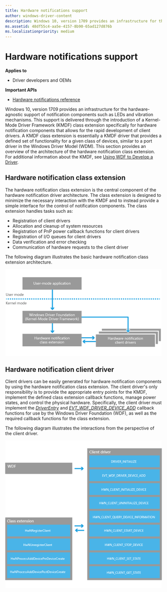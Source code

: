 ```yaml
---
title: Hardware notifications support
author: windows-driver-content
description: Windows 10, version 1709 provides an infrastructure for the hardware-agnostic support of notification components such as LEDs and vibration mechanisms.
ms.assetid: 48df55c4-aa5e-4157-8b90-65ad127d876b
ms.localizationpriority: medium
---
```


# Hardware notifications support


**Applies to**

-   Driver developers and OEMs

**Important APIs**

-   [Hardware notifications reference](https://msdn.microsoft.com/library/windows/hardware/dn789336)

Windows 10, version 1709 provides an infrastructure for the hardware-agnostic support of notification components such as LEDs and vibration mechanisms. This support is delivered through the introduction of a Kernel-Mode Driver Framework (KMDF) class extension specifically for hardware notification components that allows for the rapid development of client drivers. A KMDF class extension is essentially a KMDF driver that provides a defined set of functionality for a given class of devices, similar to a port driver in the Windows Driver Model (WDM). This section provides an overview of the architecture of the hardware notification class extension. For additional information about the KMDF, see [Using WDF to Develop a Driver](https://docs.microsoft.com/windows-hardware/drivers/wdf/using-the-framework-to-develop-a-driver).

## <span id="Hardware_notification_class_extension"></span><span id="hardware_notification_class_extension"></span><span id="HARDWARE_NOTIFICATION_CLASS_EXTENSION"></span>Hardware notification class extension


The hardware notification class extension is the central component of the hardware notification driver architecture. The class extension is designed to minimize the necessary interaction with the KMDF and to instead provide a simple interface for the control of notification components. The class extension handles tasks such as:

-   Registration of client drivers
-   Allocation and cleanup of system resources
-   Registration of PnP power callback functions for client drivers
-   Registration of I/O queues for client drivers
-   Data verification and error checking
-   Communication of hardware requests to the client driver

The following diagram illustrates the basic hardware notification class extension architecture.

![hwn clx architecture](images/oem-hwnclx-arch.png)

## <span id="Hardware_notification_client_driver"></span><span id="hardware_notification_client_driver"></span><span id="HARDWARE_NOTIFICATION_CLIENT_DRIVER"></span>Hardware notification client driver


Client drivers can be easily generated for hardware notification components by using the hardware notification class extension. The client driver's only responsibility is to provide the appropriate entry points for the KMDF, implement the defined class extension callback functions, manage power states, and control the physical hardware. Specifically, the client driver must implement the [*DriverEntry*](https://msdn.microsoft.com/library/windows/hardware/ff544113) and [*EVT\_WDF\_DRIVER\_DEVICE\_ADD*](https://msdn.microsoft.com/library/windows/hardware/ff541693) callback functions for use by the Windows Driver Foundation (WDF), as well as the required callback functions for the class extension.

The following diagram illustrates the interactions from the perspective of the client driver.

![client driver arch](images/oem-hwnclx-clientarch.png)

 

 





